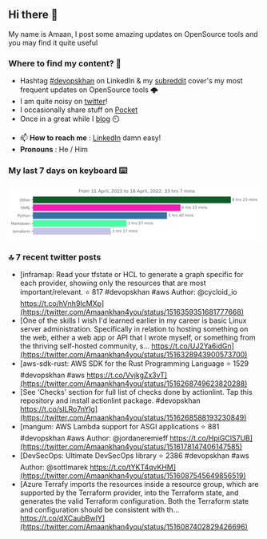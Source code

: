 <!--- [![Hits](https://hits.seeyoufarm.com/api/count/incr/badge.svg?url=https%3A%2F%2Fgithub.com%2Fakhan4u%2Fhit-counter&count_bg=%2379C83D&title_bg=%23555555&icon=&icon_color=%23E7E7E7&title=visits&edge_flat=false)](https://hits.seeyoufarm.com) --->

## Hi there 👋

My name is Amaan, I post some amazing updates on OpenSource tools and you may find it quite useful

### Where to find my content? 🤔

* Hashtag [#devopskhan](https://www.linkedin.com/feed/hashtag/devopskhan/) on LinkedIn & my [subreddit](https://www.reddit.com/r/devopskhan/) cover's my most frequent updates on OpenSource tools 🌩️
* I am quite noisy on [twitter](https://twitter.com/Amaankhan4you)!
* I occasionally share stuff on [Pocket](https://getpocket.com/@ej6g8d1dp2829A16a9Tf5d4T6bAMp3d8791rejDe86yem3bm4e14ex4fT4dluk29)
* Once in a great while I [blog](https://linuxparrot.com/) ⏲️


- 📫 **How to reach me** : [LinkedIn](https://www.linkedin.com/in/amaan-khan-linux-ninja) damn easy!
- **Pronouns** : He / Him

### My last 7 days on keyboard ⌨️

<img src="https://github.com/akhan4u/akhan4u/blob/main/images/stat.svg" alt="Amaan's Wakatime Activity!"/>

### 🔝 7 recent twitter posts
<!-- DEVDOJO:START -->
- [inframap: Read your tfstate or HCL to generate a graph specific for each provider, showing only the resources that are most important/relevant.
⭐️ 817
#devopskhan #aws
Author: @cycloid_io
https://t.co/hVnh9IcMXp](https://twitter.com/Amaankhan4you/status/1516359351681777668)
- [One of the skills I wish I&#39;d learned earlier in my career is basic Linux server administration. Specifically in relation to hosting something on the web, either a web app or API that I wrote myself, or something from the thriving self-hosted community, s… https://t.co/UJ2Ya6idGn](https://twitter.com/Amaankhan4you/status/1516328943900573700)
- [aws-sdk-rust: AWS SDK for the Rust Programming Language
⭐️ 1529
#devopskhan #aws
https://t.co/VvjkgZx3vT](https://twitter.com/Amaankhan4you/status/1516268749623820288)
- [See &#39;Checks&#39; section for full list of checks done by actionlint. Tap this repository and install actionlint package. #devopskhan https://t.co/slLRo7nYlg](https://twitter.com/Amaankhan4you/status/1516268588193230849)
- [mangum: AWS Lambda support for ASGI applications
⭐️ 881
#devopskhan #aws
Author: @jordaneremieff
https://t.co/HpiGClS7UB](https://twitter.com/Amaankhan4you/status/1516178147406147585)
- [DevSecOps: Ultimate DevSecOps library
⭐️ 2386
#devopskhan #aws
Author: @sottlmarek
https://t.co/tYKT4qvKHM](https://twitter.com/Amaankhan4you/status/1516087545649856519)
- [Azure Terrafy imports the resources inside a resource group, which are supported by the Terraform provider, into the Terraform state, and generates the valid Terraform configuration. Both the Terraform state and configuration should be consistent with th… https://t.co/dXCaubBwIY](https://twitter.com/Amaankhan4you/status/1516087402829426696)
<!-- DEVDOJO:END -->

<!-- ![Amaan's GitHub stats](https://github-readme-stats.vercel.app/api?username=akhan4u&count_private=true&show_icons=true&hide=contribs) -->
